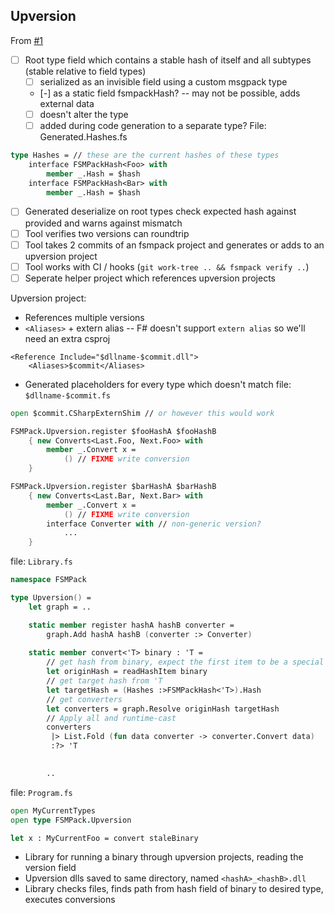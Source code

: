## Upversion

From [#1](/../../issues/1)

- [ ] Root type field which contains a stable hash of itself and all subtypes (stable relative to field types)
    - [ ] serialized as an invisible field using a custom msgpack type
    - [-] as a static field fsmpackHash? -- may not be possible, adds external data
    - [ ] doesn't alter the type
    - [ ] added during code generation to a separate type?
File: Generated.Hashes.fs
```fsharp
type Hashes = // these are the current hashes of these types
    interface FSMPackHash<Foo> with
        member _.Hash = $hash
    interface FSMPackHash<Bar> with
        member _.Hash = $hash
```
- [ ] Generated deserialize on root types check expected hash against provided and warns against mismatch
- [ ] Tool verifies two versions can roundtrip
- [ ] Tool takes 2 commits of an fsmpack project and generates or adds to an upversion project
- [ ] Tool works with CI / hooks (`git work-tree .. && fsmpack verify ..`)
- [ ] Seperate helper project which references upversion projects

Upversion project:
* References multiple versions
* `<Aliases>` + extern alias -- F# doesn't support `extern alias` so we'll need an extra csproj
```csproj
<Reference Include="$dllname-$commit.dll">
    <Aliases>$commit</Aliases>
```
* Generated placeholders for every type which doesn't match
file: `$dllname-$commit.fs`
```fsharp
open $commit.CSharpExternShim // or however this would work

FSMPack.Upversion.register $fooHashA $fooHashB
    { new Converts<Last.Foo, Next.Foo> with
        member _.Convert x =
            () // FIXME write conversion
    }

FSMPack.Upversion.register $barHashA $barHashB
    { new Converts<Last.Bar, Next.Bar> with
        member _.Convert x =
            () // FIXME write conversion
        interface Converter with // non-generic version?
            ...
    }
```

file: `Library.fs`
```fsharp
namespace FSMPack

type Upversion() =
    let graph = ..

    static member register hashA hashB converter = 
        graph.Add hashA hashB (converter :> Converter)
        
    static member convert<'T> binary : 'T =
        // get hash from binary, expect the first item to be a special type containing hash
        let originHash = readHashItem binary
        // get target hash from 'T 
        let targetHash = (Hashes :>FSMPackHash<'T>).Hash
        // get converters
        let converters = graph.Resolve originHash targetHash
        // Apply all and runtime-cast
        converters
         |> List.Fold (fun data converter -> converter.Convert data)
         :?> 'T

            
        ..
```

file: `Program.fs`
```fsharp
open MyCurrentTypes
open type FSMPack.Upversion

let x : MyCurrentFoo = convert staleBinary
```

* Library for running a binary through upversion projects, reading the version field
* Upversion dlls saved to same directory, named `<hashA>_<hashB>.dll`
* Library checks files, finds path from hash field of binary to desired type, executes conversions
